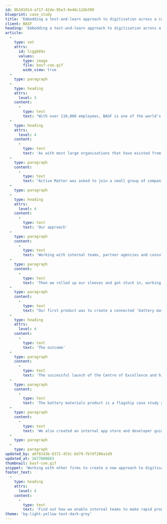 ```yaml
---
id: 8b101014-a717-42de-95e3-8e46c12db390
blueprint: case_study
title: 'Embedding a test-and-learn approach to digitisation across a complex, global business'
client: BASF
heading: 'Embedding a test-and-learn approach to digitisation across a complex, global business'
article:
  -
    type: set
    attrs:
      id: lcggb69z
      values:
        type: image
        file: basf-coe.gif
        wide_view: true
  -
    type: paragraph
  -
    type: heading
    attrs:
      level: 3
    content:
      -
        type: text
        text: "With over 110,000 employees, BASF is one of the world's biggest chemical companies. They work to invent new materials to create the products of the future."
  -
    type: heading
    attrs:
      level: 4
    content:
      -
        type: text
        text: 'As with most large organisations that have existed from analogue through to hyper-connectivity, it had an urgent need to digitally transform to stay relevant and responsive to its people and customers.   '
  -
    type: paragraph
    content:
      -
        type: text
        text: "Active Matter was asked to join a small group of companies in creating a Centre of Excellence in Mannheim, Germany, implementing a Lean UX 'launch and learn' environment, where all new innovations are designed and incubated."
  -
    type: paragraph
  -
    type: heading
    attrs:
      level: 4
    content:
      -
        type: text
        text: 'Our approach'
  -
    type: paragraph
    content:
      -
        type: text
        text: 'Working with internal teams, partner agencies and consultancies we helped to refine a scalable process and way of working that can be used across teams and geographies at BASF.'
  -
    type: paragraph
    content:
      -
        type: text
        text: 'Then we rolled up our sleeves and got stuck in, working with stakeholders and clients to design and launch new digital products and services in their most important business categories. '
  -
    type: paragraph
    content:
      -
        type: text
        text: "Our first product was to create a connected 'battery materials' platform, replacing spreadsheets and manual manipulation of experimental data to give BASF teams and clients the ability to work at pace and reduce errors."
  -
    type: heading
    attrs:
      level: 4
    content:
      -
        type: text
        text: 'The outcome'
  -
    type: paragraph
    content:
      -
        type: text
        text: 'The successful launch of the Centre of Excellence and high visibility and demand across the business. '
  -
    type: paragraph
    content:
      -
        type: text
        text: 'The battery materials product is a flagship case study and has scale across the business, servicing automotive, mobility and consumer electronics companies. '
  -
    type: paragraph
    content:
      -
        type: text
        text: 'We also created an internal app store and developer guidance to encourage open innovation across the group, giving teams the permission and frameworks to build customer-centred solutions within their business unit, which can be used across the business.'
  -
    type: paragraph
  -
    type: paragraph
updated_by: a6f8143b-8371-453c-bd79-fb7df286a1d9
updated_at: 1677080663
thumbnail: basf-coe.gif
snippet: 'Working with other firms to create a new approach to digitisation across a complex, global business'
footer_text:
  -
    type: heading
    attrs:
      level: 4
    content:
      -
        type: text
        text: 'Find out how we enable internal teams to make rapid progress on their most important challenges.'
theme: 'bg-light-yellow text-dark-grey'
---
```

